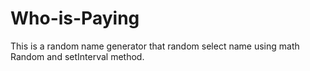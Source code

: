 # Who-is-Paying
This is a random name generator that random select name  using math Random and setInterval method.
